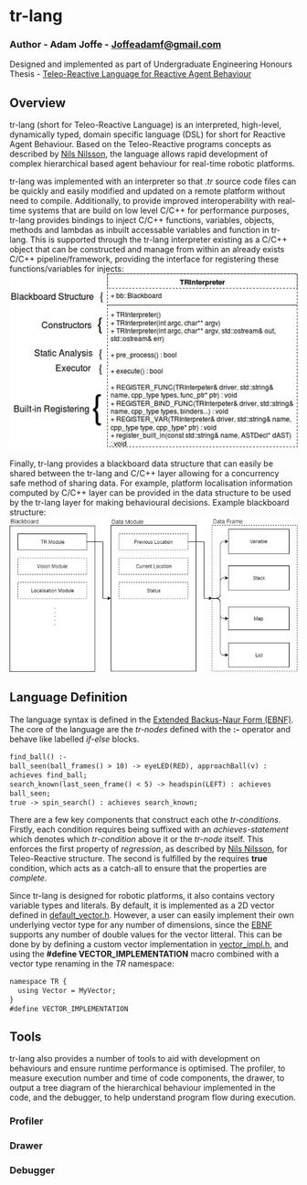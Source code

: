 # tr-lang

### Author - Adam Joffe - Joffeadamf@gmail.com
Designed and implemented as part of Undergraduate Engineering Honours Thesis - [Teleo-Reactive Language for Reactive Agent Behaviour](doc/Adam_Joffe_BEng_Honours_Thesis.pdf)

## Overview
tr-lang (short for Teleo-Reactive Language) is an interpreted, high-level, dynamically typed, domain specific language (DSL) for short for Reactive Agent Behaviour. Based on the Teleo-Reactive programs concepts as described by [Nils Nilsson](https://www.jair.org/index.php/jair/article/view/10112), the language allows rapid development of complex hierarchical based agent behaviour for real-time robotic platforms.

tr-lang was implemented with an interpreter so that *.tr* source code files can be quickly and easily modified and updated on a remote platform without need to compile. Additionally, to provide improved interoperability with real-time systems that are build on low level C/C++ for performance purposes, tr-lang provides bindings to inject C/C++ functions, variables, objects, methods and lambdas as inbuilt accessable variables and function in tr-lang. This is supported through the tr-lang interpreter existing as a C/C++ object that can be constructed and manage from within an already exists C/C++ pipeline/framework, providing the interface for registering these functions/variables for injects:<br/>
![TRInterpreter Interface](doc/C%2B%2B_TR-Lang_Interface.jpg)

Finally, tr-lang provides a blackboard data structure that can easily be shared between the tr-lang and C/C++ layer allowing for a concurrency safe method of sharing data. For example, platform localisation information computed by C/C++ layer can be provided in the data structure to be used by the tr-lang layer for making behavioural decisions. Example blackboard structure:<br/>
![Example Struture](doc/Blackboard_Structure.jpg)

## Language Definition
The language syntax is defined in the [Extended Backus-Naur Form (EBNF)](doc/EBNF.txt). The core of the language are the *tr-nodes* defined with the **:-** operator and behave like labelled *if-else* blocks. 
```
find_ball() :-
ball_seen(ball_frames() > 10) -> eyeLED(RED), approachBall(v) : achieves find_ball;
search_known(last_seen_frame() < 5) -> headspin(LEFT) : achieves ball_seen;
true -> spin_search() : achieves search_known;
```
There are a few key components that construct each othe *tr-conditions*. Firstly, each condition requires being suffixed with an *achieves-statement* which denotes which *tr-condition* above it or the *tr-node* itself. This enforces the first property of *regression*, as described by [Nils Nilsson](https://www.jair.org/index.php/jair/article/view/10112), for Teleo-Reactive structure. The second is fulfilled by the requires **true** condition, which acts as a catch-all to ensure that the properties are *complete*.

Since tr-lang is designed for robotic platforms, it also contains vectory variable types and literals. By default, it is implemented as a 2D vector defined in [default_vector.h](libs/default_vector.h). However, a user can easily implement their own underlying vector type for any number of dimensions, since the [EBNF](dec/EBNF.txt) supports any number of double values for the vector litteral. This can be done by by defining a custom vector implementation in [vector_impl.h](user-customisation/vector_impl.h), and using the **#define VECTOR_IMPLEMENTATION** macro combined with a vector type renaming in the *TR* namespace:<br/>
```
namespace TR {
  using Vector = MyVector;
}
#define VECTOR_IMPLEMENTATION
```

## Tools
tr-lang also provides a number of tools to aid with development on behaviours and ensure runtime performance is optimised. The profiler, to measure execution number and time of code components, the drawer, to output a tree diagram of the hierarchical behaviour implemented in the code, and the debugger, to help understand program flow during execution.

### Profiler

### Drawer

### Debugger

